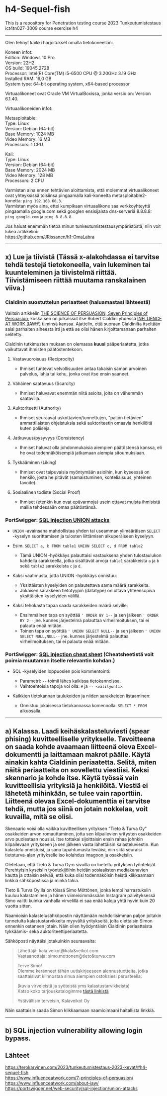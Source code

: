 # h4-Sequel-fish

This is a repository for Penetration testing course 2023 Tunkeutumistestaus ict4tn027-3009 course exercise h4

---
Olen tehnyt kaikki harjoitukset omalla tietokoneellani. </br>

Koneen infot: </br>
Edition: Windows 10 Pro </br>
Version: 22H2 </br>
OS build: 19045.2728 </br>
Processor: Intel(R) Core(TM) i5-6500 CPU @ 3.20GHz   3.19 GHz </br>
Installed RAM: 16,0 GB </br>
System type: 64-bit operating system, x64-based processor </br>

Virtuaalikoneet ovat Oracle VM VirtualBoxissa, jonka versio on: Version 6.1.40. </br>

Virtuaalikoneiden infot: </br>

Metasploitable: </br>
Type: Linux </br>
Version: Debian (64-bit) </br>
Base Memory: 1024 MB </br>
Video Memory: 16 MB </br>
Processors: 1 CPU

Kali: </br>
Type: Linux </br>
Version: Debian (64-bit) </br>
Base Memory: 2024 MB </br>
Video Memory: 128 MB </br>
Processors: 2 CPU

Varmistan aina ennen tehtävien aloittamista, että molemmat virtuaalikoneet ovat yhteyksissä toisiinsa pingaamalla kali-koneelta metasploitable2-konetta: `ping 192.168.60.3`. </br>
Varmistan myös aina, ettei kumpikaan virtuaalikone saa verkkoyhteyttä pingaamalla google.com sekä googlen ensisijaista dns-serveriä 8.8.8.8: `ping google.com` ja `ping 8.8.8.8`.

Jos haluat enemmän tietoa minun tunkeutumistestausympäristöstä, niin voit lukea artikkelini: </br>
https://github.com/JRissanen/h1-OmaLabra

---

## x) Lue ja tiivistä (Tässä x-alakohdassa ei tarvitse tehdä testejä tietokoneella, vain lukeminen tai kuunteleminen ja tiivistelmä riittää. Tiivistämiseen riittää muutama ranskalainen viiva.)

### Cialdinin suostuttelun periaatteet (haluamastasi lähteestä)

Valitsin artikkelin [THE SCIENCE OF PERSUASION, Seven Principles of Persuasion](https://www.influenceatwork.com/7-principles-of-persuasion/), koska sen on julkaissut itse Robert Cialdini yhdessä [INFLUENCE AT WORK (IAW®)](https://www.influenceatwork.com/about-iaw/) tiiminsä kanssa. Ajattelin, että suoraan Cialdinilta itseltään saisi parhaiten aiheesta irti ja että se olisi hänen kirjoittamanaan parhaiten selitetty.

Cialdinin tutkimusten mukaan on olemassa __kuusi__ pääperiaatetta, jotka vaikuttavat ihmisten päätöstentekoon.

1. Vastavuoroisuus (Reciprocity) </br>
   - Ihmiset tuntevat velvollisuuden antaa takaisin saman arvoinen palvelus, lahja tai kehu, jonka ovat itse ensin saaneet.

2. Vähäinen saatavuus (Scarcity)
   - Ihmiset haluvavat enemmän niitä asioita, joita on vähemmän saatavilla.

3. Auktoriteetti (Authority)
   - Ihmiset seuraavat uskottavien/tunnettujen, "paljon tietävien" ammattilaisten ohjeistuksia sekä auktoriteetin omaavia henkilöitä kuten poliiseja.

4. Jatkuvuus/pysyvyys (Consistency)
   - Ihmiset haluvat olla johdonmukaisia aiempien päätöstensä kanssa, eli he ovat todennäköisempiä jatkamaan aiempia sitoumuksiaan.

5. Tykkääminen (Liking)
   - Ihmiset ovat taipuvaisia myöntymään asioihin, kun kyseessä on henkilö, josta he pitävät (samaistuminen, kohteliaisuus, yhteinen tavoite).

6. Sosiaalinen todiste (Social Proof)
   - Ihmiset (etenkin kun ovat epävarmoja) usein ottavat muista ihmisistä mallia tehdessään omaa päätöstänsä.

### PortSwigger: [SQL injection UNION attacks](https://portswigger.net/web-security/sql-injection/union-attacks)

* `UNION` -avainsana mahdollistaa yhden tai useamman ylimääräisen `SELECT` -kyselyn suorittamisen ja tulosten liittämisen alkuperäiseen kyselyyn.
* Esim. `SELECT a, b FROM table1 UNION SELECT c, d FROM table2`
   * Tämä UNION -hyökkäys palauttaisi vastauksena yhden tulostaulukon kahdella sarakkeella, jotka sisältävät arvoja `table1` sarakkeista `a` ja `b` sekä `table2` sarakkeista `c` ja `d`.

* Kaksi vaatimusta, jotta UNION -hyökkäys onnistuu:
   * Yksittäisten kyselyiden on palautettava sama määrä sarakkeita.
   * Jokaisen sarakkeen tietotyypin (datatype) on oltava yhteensopiva yksittäisten kyselyiden välillä.

* Kaksi tehokasta tapaa saada sarakkeiden määrä selville:
   * Ensimmäinen tapa on syöttää `' ORDER BY 1--` ja sen jälkeen `' ORDER BY 2--` jne. kunnes järjestelmä palauttaa virheilmoituksen, tai ei palauta enää mitään.
   * Toinen tapa on syöttää `' UNION SELECT NULL--` ja sen jälkeen `' UNION SELECT NULL,NULL--` jne. kunnes järjestelmä palauttaa virheilmoituksen, tai ei palauta enää mitään.

### PortSwigger: [SQL injection cheat sheet](https://portswigger.net/web-security/sql-injection/cheat-sheet) (Cheatsheetistä voit poimia muutaman itselle relevantin kohdan.)

* SQL -kyselyiden loppuosien pois kommentointi:
   * Parametri: `--` toimii lähes kaikissa tietokannoissa.
    * Vaihtoehtoisia tapoja voi olla: `#` ja `-- <välilyönti>`.

* Kaikkien tietokannan taulukoiden ja niiden sarakkeiden listaaminen:
   * Onnistuu jokaisessa tietokannassa komennolla: `SELECT * FROM` alkuosalla.

---

## a) Kalassa. Laadi keihäskalasteluviesti (spear phising) kuvitteelliselle yritykselle. Tavoitteena on saada kohde avaamaan liitteenä oleva Excel-dokumentti ja laittamaan makrot päälle. Käytä ainakin kahta Cialdinin periaatetta. Selitä, miten näitä periaatteita on sovellettu viestiisi. Keksi skennario ja kohde itse. Käytä työssä vain kuvitteellisia yrityksiä ja henkilöitä. Viestiä ei lähetetä mihinkään, se tulee vain raporttiin. Liitteenä olevaa Excel-dokumenttia ei tarvitse tehdä, mutta jos siinä on jotain nokkelaa, voit kuvailla, mitä se olisi.

Skenaario voisi olla vaikka kuvitteellisen yrityksen "Tieto & Turva Oy" osakkeiden arvon romauttaminen, jotta sen kilpailevien yritysten osakkeiden arvo puolestaan nousisi. Itse tottakai sijoittaisin ensin rahaa johnkin kilpailevaan yritykseen ja sen jälkeen vasta lähettäisin kalasteluviestin. Kun kalastelu onnistuisi, ja sana tapahtumasta leviäisi, niin siitä seuraisi tietoturva-alan yritykselle iso kolahdus imagoon ja osakkeisiin.

Oletetaan, että Tieto & Turva Oy:n sivuilla on lueteltu yrityksen työntekijät. Perehtyisin kyseisiin työntekijöihin heidän sosiaalisten mediakanavien kautta ja ottaisin selvää, että kuka olisi todennäköisin heistä klikkaamaan linkkiä sähköpostissa ja minkä takia.

Tieto & Turva Oy:lla on töissä Simo Möttönen, jonka lempi harrastuksiin kuuluu kalastaminen ja hänen viimeisimmässään Instagram päivityksessä Simo valitti kuinka vanhalla virvelillä ei saa enää kaloja yhtä hyvin kuin 20 vuotta sitten.

Naamioisin kalastelusähköpostin näyttämään mahdollisimman paljon joltakin tunnetulta kalastustarvikkeita myyvältä yritykseltä, jolta olettaisin Simon ennenkin ostaneen jotain. Näin ollen hyödyntäisin Cialdinin periaatteista tykkäämis- sekä auktoriteettiperiaatetta.

Sähköposti näyttäisi jotakuinkin seuraavalta:

> Lähettäjä: kala.veikot@kala&veikot.com </br>
> Vastaanottaja: simo.mottonen@tieto&turva.com
>
>
>
>Terve Simo! </br>
>Olemme keränneet tähän uutiskirjeeseen alennustuotteita, jotka saattaisivat kiinnostaa sinua aiempien ostoksiesi perusteella:
>
>
>(kuvia virveleistä ja syöteistä yms kalastustarvikkeista) </br>
>Katso koko tarjouskatalogimme [tästä linkistä](https://github.com/JRissanen/h4-Sequel-fish/edit/main/README.md)
>
>
>
>Ystävällisin terveisin,
>Kalaveikot Oy

Näin saattaisin saada Simon klikkaamaan naamioimaani haitallista linkkiä.

---

## b) SQL injection vulnerability allowing login bypass.


























## Lähteet
https://terokarvinen.com/2023/tunkeutumistestaus-2023-kevat/#h4-sequel-fish </br>
https://www.influenceatwork.com/7-principles-of-persuasion/ </br>
https://www.influenceatwork.com/about-iaw/ </br>
https://portswigger.net/web-security/sql-injection/union-attacks </br>












